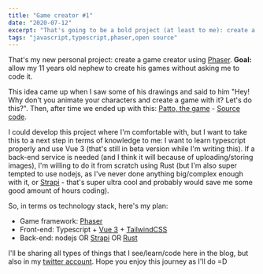 ```yaml
---
title: "Game creator #1"
date: "2020-07-12"
excerpt: "That's going to be a bold project (at least to me): create a visual editor to create games using Phaser library"
tags: "javascript,typescript,phaser,open source"
---
```


That's my new personal project: create a game creator using [Phaser](https://github.com/photonstorm/phaser). **Goal:** allow my 11 years old nephew to create his games without asking me to code it.

This idea came up when I saw some of his drawings and said to him "Hey! Why don't you animate your characters and create a game with it? Let's do this?". Then, after time we ended up with this: [Patto, the game](https://patto-the-game.netlify.app/) - [Source code](https://github.com/murilobd/patto-the-game).

I could develop this project where I'm comfortable with, but I want to take this to a next step in terms of knowledge to me: I want to learn typescript properly and use Vue 3 (that's still in beta version while I'm writing this). If a back-end service is needed (and I think it will because of uploading/storing images), I'm willing to do it from scratch using Rust (but I'm also super tempted to use nodejs, as I've never done anything big/complex enough with it, or [Strapi](https://strapi.io/) - that's super ultra cool and probably would save me some good amount of hours coding).

So, in terms os technology stack, here's my plan:

-   Game framework: [Phaser](https://github.com/photonstorm/phaser)
-   Front-end: Typescript + [Vue 3](https://github.com/vuejs/vue-next) + [TailwindCSS](https://tailwindcss.com/)
-   Back-end: nodejs OR [Strapi](https://strapi.io) OR [Rust](https://www.rust-lang.org/)

I'll be sharing all types of things that I see/learn/code here in the blog, but also in my [twitter account](https://twitter.com/murilobd). Hope you enjoy this journey as I'll do =D
